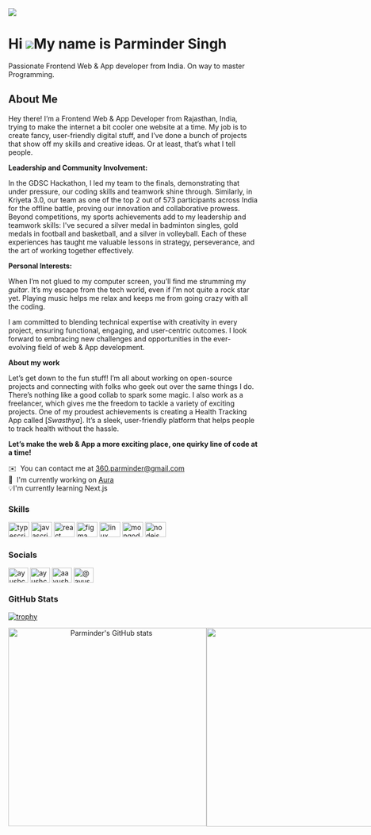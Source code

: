 
<img src="https://github.com/user-attachments/assets/007114f5-68fe-426a-addb-3e54e442ffb9" />

Hi ![](https://user-images.githubusercontent.com/18350557/176309783-0785949b-9127-417c-8b55-ab5a4333674e.gif)My name is Parminder Singh
===================================================================================================================================

Passionate Frontend Web & App developer from India. On way to master Programming.

## About Me

Hey there! I’m a Frontend Web & App Developer from Rajasthan, India, trying to make the internet a bit cooler one website at a time. My job is to create fancy, user-friendly digital stuff, and I’ve done a bunch of projects that show off my skills and creative ideas. Or at least, that’s what I tell people.

**Leadership and Community Involvement:**

In the GDSC Hackathon, I led my team to the finals, demonstrating that under pressure, our coding skills and teamwork shine through. Similarly, in Kriyeta 3.0, our team as one of the top 2 out of 573 participants across India for the offline battle, proving our innovation and collaborative prowess. Beyond competitions, my sports achievements add to my leadership and teamwork skills: I've secured a silver medal in badminton singles, gold medals in football and basketball, and a silver in volleyball. Each of these experiences has taught me valuable lessons in strategy, perseverance, and the art of working together effectively.


**Personal Interests:**

When I’m not glued to my computer screen, you’ll find me strumming my _guitar_. It’s my escape from the tech world, even if I’m not quite a rock star yet. Playing music helps me relax and keeps me from going crazy with all the coding.

I am committed to blending technical expertise with creativity in every project, ensuring functional, engaging, and user-centric outcomes. I look forward to embracing new challenges and opportunities in the ever-evolving field of web & App development.

**About my work**

Let’s get down to the fun stuff! I’m all about working on open-source projects and connecting with folks who geek out over the same things I do. There’s nothing like a good collab to spark some magic. I also work as a freelancer, which gives me the freedom to tackle a variety of exciting projects. One of my proudest achievements is creating a Health Tracking App called [_Swasthya_]. It’s a sleek, user-friendly platform that helps people to track health without the hassle.

**Let’s make the web & App a more exciting place, one quirky line of code at a time!**

 ✉️  You can contact me at [360.parminder@gmail.com](mailto:360.parminder@gmail.com)
 <br />
 🚀  I'm currently working on [Aura](https://github.com/360Parminder/Aura-Frontend)
 <br />
 💡I'm currently learning Next.js
<br>

### Skills

<div align="left">
  <img src="https://cdn.jsdelivr.net/gh/devicons/devicon/icons/typescript/typescript-plain.svg" height="30" width="42" alt="typescript logo"  />
  <img src="https://cdn.jsdelivr.net/gh/devicons/devicon/icons/javascript/javascript-original.svg" height="30" width="42" alt="javascript logo"  />
  <img src="https://cdn.jsdelivr.net/gh/devicons/devicon/icons/react/react-original.svg" height="30" width="42" alt="react logo"  />
  <img src="https://cdn.jsdelivr.net/gh/devicons/devicon/icons/figma/figma-original.svg" height="30" width="42" alt="figma logo"  />
  <img src="https://cdn.jsdelivr.net/gh/devicons/devicon/icons/linux/linux-original.svg" height="30" width="42" alt="linux logo"  />
  <img src="https://cdn.jsdelivr.net/gh/devicons/devicon/icons/mongodb/mongodb-original.svg" height="30" width="42" alt="mongodb logo"  />
  <img src="https://cdn.jsdelivr.net/gh/devicons/devicon/icons/nodejs/nodejs-original.svg" height="30" width="42" alt="nodejs logo"  />
</div>

### Socials

<p align="left"> <a href="https://x.com/360parminder" target="_blank"><img align="center" src="https://raw.githubusercontent.com/rahuldkjain/github-profile-readme-generator/master/src/images/icons/Social/twitter.svg" alt="ayushchugh2006" height="30" width="40" /></a>
<a href="https://www.linkedin.com/in/parminder-singh-storm/" target="_blank"><img align="center" src="https://raw.githubusercontent.com/rahuldkjain/github-profile-readme-generator/master/src/images/icons/Social/linked-in-alt.svg" alt="ayushchugh2006" height="30" width="40" /></a>
<a href="https://www.instagram.com/360_parminder/" target="_blank"><img align="center" src="https://raw.githubusercontent.com/rahuldkjain/github-profile-readme-generator/master/src/images/icons/Social/instagram.svg" alt="aayushchugh_" height="30" width="40" /></a>
<a href="https://medium.com/@360Parminder" target="_blank"><img align="center" src="https://raw.githubusercontent.com/rahuldkjain/github-profile-readme-generator/master/src/images/icons/Social/medium.svg" alt="@ayushchugh2006" height="30" width="40" /></a></p>

### GitHub Stats

[![trophy](https://github-profile-trophy.vercel.app/?username=360Parminder)](https://github.com/ryo-ma/github-profile-trophy)

<div align="center">
  <div style="display: flex;">
    <img width="400" src="https://github-readme-stats.vercel.app/api?username=360Parminder&count_private=true&show_icons=true" alt="Parminder's GitHub stats" />
    
  <img width="401" src="https://streak-stats.demolab.com/?user=360Parminder&ring=5094F0&fire=5094F0&currStreakLabel=5094F0" />
  </div>
</div>

